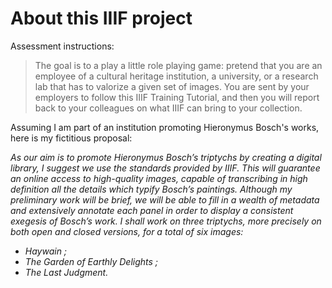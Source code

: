 # About this IIIF project

Assessment instructions:

> The goal is to a play a little role playing game: pretend that you are an employee of a cultural heritage institution, a university, or a research lab that has to valorize a given set of images. You are sent by your employers to follow this IIIF Training Tutorial, and then you will report back to your colleagues on what IIIF can bring to your collection.

Assuming I am part of an institution promoting Hieronymus Bosch's works, here is my fictitious proposal:

_As our aim is to promote Hieronymus Bosch’s triptychs by creating a digital library, I suggest we use the standards provided by IIIF. This will guarantee an online access to high-quality images, capable of transcribing in high definition all the details which typify Bosch’s paintings. Although my preliminary work will be brief, we will be able to fill in a wealth of metadata and extensively annotate each panel in order to display a consistent exegesis of Bosch’s work. I shall work on three triptychs, more precisely on both open and closed versions, for a total of six images:_
- _Haywain ;_
- _The Garden of Earthly Delights ;_
- _The Last Judgment._

